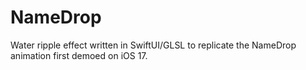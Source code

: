 # NameDrop
Water ripple effect written in SwiftUI/GLSL to replicate the NameDrop animation first demoed on iOS 17.
